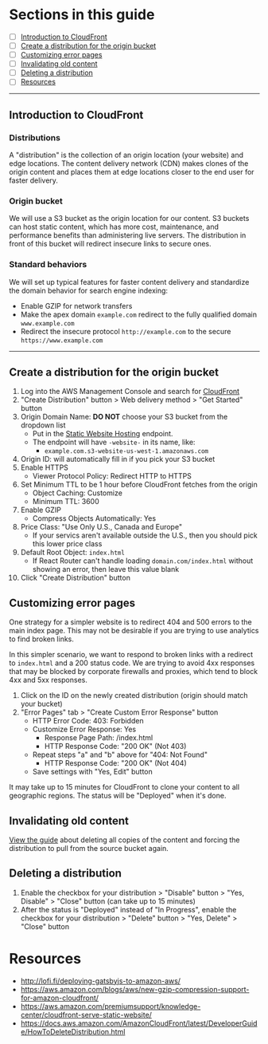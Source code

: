 # Sections in this guide
  - [ ] [Introduction to CloudFront](./Creating-CloudFront-Distributions.md#introduction-to-cloudfront)
  - [ ] [Create a distribution for the origin bucket](./Creating-CloudFront-Distributions.md#create-a-distribution-for-the-origin-bucket)
  - [ ] [Customizing error pages](./Creating-CloudFront-Distributions.md#customizing-error-pages)
  - [ ] [Invalidating old content](./Creating-CloudFront-Distributions.md#invalidating-old-content)
  - [ ] [Deleting a distribution](./Creating-CloudFront-Distributions.md#deleting-a-distribution)
  - [ ] [Resources](./Creating-CloudFront-Distributions.md#resources)

---

## Introduction to CloudFront
### Distributions
A "distribution" is the collection of an origin location (your website) and edge locations. The content delivery network (CDN) makes clones of the origin content and places them at edge locations closer to the end user for faster delivery.

### Origin bucket
We will use a S3 bucket as the origin location for our content. S3 buckets can host static content, which has more cost, maintenance, and performance benefits than administering live servers. The distribution in front of this bucket will redirect insecure links to secure ones.

### Standard behaviors
We will set up typical features for faster content delivery and standardize the domain behavior for search engine indexing:
  * Enable GZIP for network transfers
  * Make the apex domain `example.com` redirect to the fully qualified domain `www.example.com`
  * Redirect the insecure protocol `http://example.com` to the secure `https://www.example.com`

---

## Create a distribution for the origin bucket
1. Log into the AWS Management Console and search for [CloudFront](https://console.aws.amazon.com/cloudfront/home?#)
1. "Create Distribution" button > Web delivery method > "Get Started" button
1. Origin Domain Name: **DO NOT** choose your S3 bucket from the dropdown list
    * Put in the [Static Website Hosting](./AWS-CLI-Cheatsheet.md#notes-on-static-website-hosting-links) endpoint.
    * The endpoint will have `-website-` in its name, like:
      * `example.com.s3-website-us-west-1.amazonaws.com`
1. Origin ID: will automatically fill in if you pick your S3 bucket
1. Enable HTTPS
    * Viewer Protocol Policy: Redirect HTTP to HTTPS
1. Set Minimum TTL to be 1 hour before CloudFront fetches from the origin
    * Object Caching: Customize
    * Minimum TTL: 3600
1. Enable GZIP
    * Compress Objects Automatically: Yes
1. Price Class: "Use Only U.S., Canada and Europe"
    * If your servics aren't available outside the U.S., then you should pick this lower price class
1. Default Root Object: `index.html`
    * If React Router can't handle loading `domain.com/index.html` without showing an error, then leave this value blank
1. Click "Create Distribution" button

## Customizing error pages
One strategy for a simpler website is to redirect 404 and 500 errors to the main index page. This may not be desirable if you are trying to use analytics to find broken links.

In this simpler scenario, we want to respond to broken links with a redirect to `index.html` and a 200 status code. We are trying to avoid 4xx responses that may be blocked by corporate firewalls and proxies, which tend to block 4xx and 5xx responses.

1. Click on the ID on the newly created distribution (origin should match your bucket)
2. "Error Pages" tab > "Create Custom Error Response" button
    * HTTP Error Code: 403: Forbidden
    * Customize Error Response: Yes
      * Response Page Path: /index.html
      * HTTP Response Code: "200 OK" (Not 403)
    * Repeat steps "a" and "b" above for "404: Not Found"
      * HTTP Response Code: "200 OK" (Not 404)
    * Save settings with "Yes, Edit" button

 It may take up to 15 minutes for CloudFront to clone your content to all geographic regions. The status will be "Deployed" when it's done.

## Invalidating old content
[View the guide](./Invalidating-Old-Data-on-Cloudfront.md) about deleting all copies of the content and forcing the distribution to pull from the source bucket again.

## Deleting a distribution
1. Enable the checkbox for your distribution > "Disable" button > "Yes, Disable" > "Close" button (can take up to 15 minutes)
2. After the status is "Deployed" instead of "In Progress", enable the checkbox for your distribution > "Delete" button > "Yes, Delete" > "Close" button

# Resources
  * http://lofi.fi/deploying-gatsbyjs-to-amazon-aws/
  * https://aws.amazon.com/blogs/aws/new-gzip-compression-support-for-amazon-cloudfront/
  * https://aws.amazon.com/premiumsupport/knowledge-center/cloudfront-serve-static-website/
  * https://docs.aws.amazon.com/AmazonCloudFront/latest/DeveloperGuide/HowToDeleteDistribution.html


